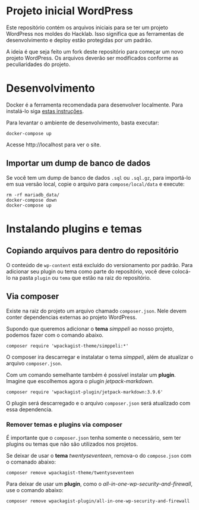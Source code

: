 # Projeto inicial WordPress

Este repositório contém os arquivos iniciais para se ter um projeto WordPress
nos moldes do Hacklab. Isso significa que as ferramentas de desenvolvimento
e deploy estão protegidas por um padrão.

A ideia é que seja feito um fork deste repositório para começar um novo projeto
WordPress. Os arquivos deverão ser modificados conforme as peculiaridades do
projeto.

# Desenvolvimento

Docker é a ferramenta recomendada para desenvolver localmente. Para instalá-lo siga [estas instruções](https://docs.docker.com/install/linux/docker-ce/ubuntu/#os-requirements).

Para levantar o ambiente de desenvolvimento, basta executar:

```
docker-compose up
```

Acesse http://localhost para ver o site.

## Importar um dump de banco de dados
Se você tem um dump de banco de dados `.sql` ou `.sql.gz`, para importá-lo em sua versão local, copie o arquivo para `compose/local/data` e execute:

```
rm -rf mariadb_data/
docker-compose down
docker-compose up
```


# Instalando plugins e temas

## Copiando arquivos para dentro do repositório
O conteúdo de `wp-content` está excluído do versionamento por padrão. Para adicionar seu plugin ou tema como parte do repositório, você deve colocá-lo na pasta `plugin` ou `tema` que estão na raiz do repositório.

## Via composer

Existe na raiz do projeto um arquivo chamado `composer.json`. Nele devem conter
dependencias externas ao projeto WordPress.

Supondo que queremos adicionar o __tema__ *simppeli* ao nosso projeto, podemos
fazer com o comando abaixo.

```
composer require 'wpackagist-theme/simppeli:*'
```

O composer ira descarregar e instalatar o tema *simppeli*, além de atualizar o arquivo `composer.json`.

Com um comando semelhante também é possível instalar um __plugin__. Imagine
que escolhemos agora o plugin *jetpack-markdown*.

```
composer require 'wpackagist-plugin/jetpack-markdown:3.9.6'
```

O plugin será descarregado e o arquivo `composer.json` será atualizado com essa dependencia.

### Remover temas e plugins via composer

É importante que o `composer.json` tenha somente o necessário, sem ter
plugins ou temas que não são utilizados nos projetos.

Se deixar de usar o __tema__ *twentyseventeen*, remova-o do `compose.json`
com o comanado abaixo:

```
composer remove wpackagist-theme/twentyseventeen
```

Para deixar de usar um __plugin__, como o *all-in-one-wp-security-and-firewall*,
use o comando abaixo:

```
composer remove wpackagist-plugin/all-in-one-wp-security-and-firewall
```
